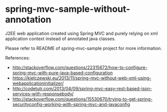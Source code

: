 # spring-mvc-sample-without-annotation

J2EE web application created using Spring MVC and purely relying on xml application context instead of annotated java classes.

Please refer to README of spring-mvc-sample project for more information.

References:
* http://stackoverflow.com/questions/22315672/how-to-configure-spring-mvc-with-pure-java-based-configuration
* https://kielczewski.eu/2013/11/spring-mvc-without-web-xml-using-webapplicationinitializer/
* http://codetutr.com/2013/04/09/spring-mvc-easy-rest-based-json-services-with-responsebody/
* http://stackoverflow.com/questions/15530670/trying-to-get-spring-securityconfig-working-with-spring-mvc-and-javaconfig

